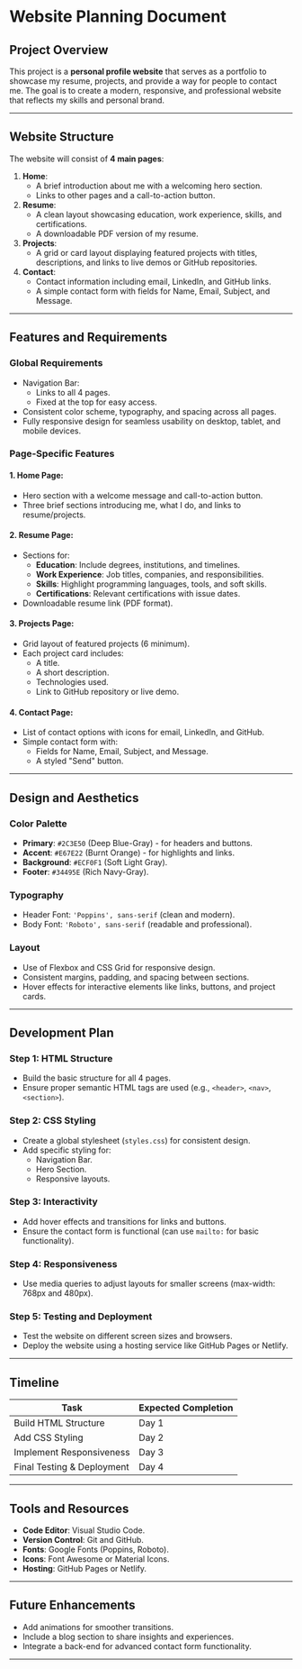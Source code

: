 # Website Planning Document

## Project Overview
This project is a **personal profile website** that serves as a portfolio to showcase my resume, projects, and provide a way for people to contact me. The goal is to create a modern, responsive, and professional website that reflects my skills and personal brand.

---

## Website Structure
The website will consist of **4 main pages**:
1. **Home**:
    - A brief introduction about me with a welcoming hero section.
    - Links to other pages and a call-to-action button.
2. **Resume**:
    - A clean layout showcasing education, work experience, skills, and certifications.
    - A downloadable PDF version of my resume.
3. **Projects**:
    - A grid or card layout displaying featured projects with titles, descriptions, and links to live demos or GitHub repositories.
4. **Contact**:
    - Contact information including email, LinkedIn, and GitHub links.
    - A simple contact form with fields for Name, Email, Subject, and Message.

---

## Features and Requirements
### **Global Requirements**
- Navigation Bar:
    - Links to all 4 pages.
    - Fixed at the top for easy access.
- Consistent color scheme, typography, and spacing across all pages.
- Fully responsive design for seamless usability on desktop, tablet, and mobile devices.

### **Page-Specific Features**
#### 1. **Home Page**:
- Hero section with a welcome message and call-to-action button.
- Three brief sections introducing me, what I do, and links to resume/projects.

#### 2. **Resume Page**:
- Sections for:
    - **Education**: Include degrees, institutions, and timelines.
    - **Work Experience**: Job titles, companies, and responsibilities.
    - **Skills**: Highlight programming languages, tools, and soft skills.
    - **Certifications**: Relevant certifications with issue dates.
- Downloadable resume link (PDF format).

#### 3. **Projects Page**:
- Grid layout of featured projects (6 minimum).
- Each project card includes:
    - A title.
    - A short description.
    - Technologies used.
    - Link to GitHub repository or live demo.

#### 4. **Contact Page**:
- List of contact options with icons for email, LinkedIn, and GitHub.
- Simple contact form with:
    - Fields for Name, Email, Subject, and Message.
    - A styled "Send" button.

---

## Design and Aesthetics
### **Color Palette**
- **Primary**: `#2C3E50` (Deep Blue-Gray) - for headers and buttons.
- **Accent**: `#E67E22` (Burnt Orange) - for highlights and links.
- **Background**: `#ECF0F1` (Soft Light Gray).
- **Footer**: `#34495E` (Rich Navy-Gray).

### **Typography**
- Header Font: `'Poppins', sans-serif` (clean and modern).
- Body Font: `'Roboto', sans-serif` (readable and professional).

### **Layout**
- Use of Flexbox and CSS Grid for responsive design.
- Consistent margins, padding, and spacing between sections.
- Hover effects for interactive elements like links, buttons, and project cards.

---

## Development Plan
### **Step 1: HTML Structure**
- Build the basic structure for all 4 pages.
- Ensure proper semantic HTML tags are used (e.g., `<header>`, `<nav>`, `<section>`).

### **Step 2: CSS Styling**
- Create a global stylesheet (`styles.css`) for consistent design.
- Add specific styling for:
    - Navigation Bar.
    - Hero Section.
    - Responsive layouts.

### **Step 3: Interactivity**
- Add hover effects and transitions for links and buttons.
- Ensure the contact form is functional (can use `mailto:` for basic functionality).

### **Step 4: Responsiveness**
- Use media queries to adjust layouts for smaller screens (max-width: 768px and 480px).

### **Step 5: Testing and Deployment**
- Test the website on different screen sizes and browsers.
- Deploy the website using a hosting service like GitHub Pages or Netlify.

---

## Timeline
| Task                     | Expected Completion |
|--------------------------|---------------------|
| Build HTML Structure      | Day 1              |
| Add CSS Styling           | Day 2              |
| Implement Responsiveness  | Day 3              |
| Final Testing & Deployment| Day 4              |

---

## Tools and Resources
- **Code Editor**: Visual Studio Code.
- **Version Control**: Git and GitHub.
- **Fonts**: Google Fonts (Poppins, Roboto).
- **Icons**: Font Awesome or Material Icons.
- **Hosting**: GitHub Pages or Netlify.

---

## Future Enhancements
- Add animations for smoother transitions.
- Include a blog section to share insights and experiences.
- Integrate a back-end for advanced contact form functionality.

---
